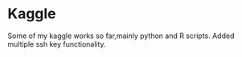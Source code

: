 # Kaggle
Some of my kaggle works so far,mainly python and R scripts.
Added multiple ssh key functionality.
